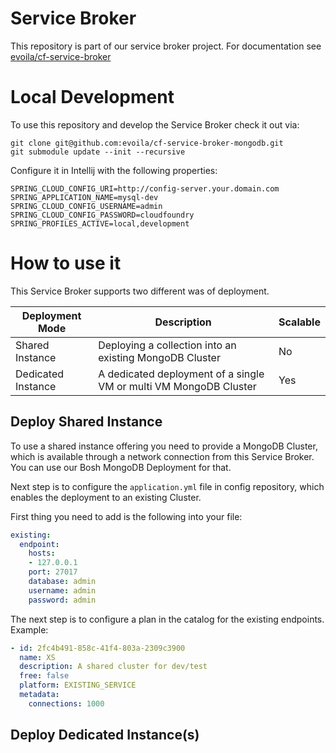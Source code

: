  # Service Broker
This repository is part of our service broker project. For documentation see [evoila/cf-service-broker](https://github.com/evoila/cf-service-broker)

# Local Development
To use this repository and develop the Service Broker check it out via:

```shell
git clone git@github.com:evoila/cf-service-broker-mongodb.git
git submodule update --init --recursive
``` 

Configure it in Intellij with the following properties:

```shell
SPRING_CLOUD_CONFIG_URI=http://config-server.your.domain.com
SPRING_APPLICATION_NAME=mysql-dev
SPRING_CLOUD_CONFIG_USERNAME=admin
SPRING_CLOUD_CONFIG_PASSWORD=cloudfoundry
SPRING_PROFILES_ACTIVE=local,development
```

# How to use it
This Service Broker supports two different was of deployment. 

Deployment Mode | Description | Scalable
------------ | ------------- | -------------
Shared Instance | Deploying a collection into an existing MongoDB Cluster | No
Dedicated Instance | A dedicated deployment of a single VM or multi VM MongoDB Cluster | Yes

## Deploy Shared Instance
To use a shared instance offering you need to provide a MongoDB Cluster, which is available through a network
connection from this Service Broker. You can use our Bosh MongoDB Deployment for that.

Next step is to configure the `application.yml` file in config repository, which enables the deployment to an 
existing Cluster. 

First thing you need to add is the following into your file:

```yaml
existing:
  endpoint:
    hosts: 
    - 127.0.0.1
    port: 27017
    database: admin
    username: admin
    password: admin
```

The next step is to configure a plan in the catalog for the existing endpoints. Example:

```yaml
- id: 2fc4b491-858c-41f4-803a-2309c3900
  name: XS
  description: A shared cluster for dev/test
  free: false
  platform: EXISTING_SERVICE
  metadata:
    connections: 1000
```

## Deploy Dedicated Instance(s)